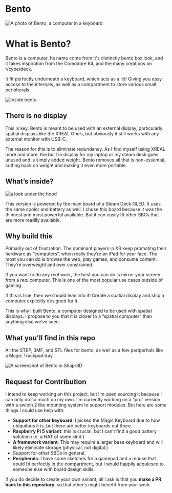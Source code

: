 # Bento

![A photo of Bento, a computer in a keyboard](https://github.com/user-attachments/assets/d9bac3c8-aa03-4546-88ae-747c9bedbc12)

# What is Bento?

Bento is a computer. Its name come from it's distinctly bento box look, and it takes inspiration from the Comodore 64, and the many creations on r/cyberdeck.

It fit perfectly underneath a keyboard, which acts as a lid! Giving you easy access to the internals, as well as a compartment to store various small peripherals.

![Inside bento](https://github.com/user-attachments/assets/4a38fb38-fbdb-43cf-b44e-4cf81801ce72)

## There is no display

This is key. Bento is meant to be used with an external display, particularly spatial displays like the XREAL One’s, but obviously it still works with any external monitor with USB-C.

The reason for this is to eliminate redundancy. As I find myself using XREAL more and more, the built in display for my laptop or my steam deck goes unused and is simply added weight. Bento removes all that is non-essential, cutting back on weight and making it even more portable.

## What’s inside?

![a look under the hood](https://github.com/user-attachments/assets/3f0a9b38-8294-42f1-bb01-9b6f2e007e9c)

This version is powered by the main board of a Steam Deck OLED. It uses the same cooler and battery as well. I chose this board because it was the thinnest and most powerful available. But it can easily fit other SBCs that are more readily available. 

## Why build this

Primarily out of frustration. The dominant players in XR keep promoting their hardware as “computers”, when really they’re an iPad for your face. The most you can do is browse the web, play games, and consume content. They’re overweight and over constrained. 

If you want to do any _real_ work, the best you can do is mirror your screen from a _real_ computer. This is one of the most popular use cases outside of gaming. 

If this is true, then we should lean into it! Create a spatial display and ship a computer explicitly designed for it. 

This is why I built Bento, a computer designed to be used with spatial displays. I propose to you that it is closer to a “spatial computer” than anything else we’ve seen.

## What you'll find in this repo

All the STEP, 3MF, and STL files for bento, as well as a few periperhals like a Magic Trackpad tray.

![A screenshot of Bento in Shapr3D](https://github.com/user-attachments/assets/d634d455-5398-438e-89d9-d4f9e7b7ca3c)

## Request for Contribution

I intend to keep working on this project, but I’m open sourcing it because I can only do so much on my own. I’m currently working on a “pro” version with a switch 2 like mounting system to support modules. But here are some things I could use help with:

* **Support for other keyboard**: I picked the Magic Keyboard due to how ubiquitous it is, but there are better keyboards out there.
* **Raspberry Pi 5 variant**: this is crucial, but I can’t find a _good_ battery solution (i.e. a HAT of some kind.)
* **A framework variant**:  This may require a larger base keyboard and will likely eliminate storage (physical, not digital.)
* Support for other SBCs in general.
* **Peripherals**: I have some sketches for a gamepad and a mouse that could fit perfectly in the compartment, but I would happily acquiesce to someone else with board design skills.

If you do decide to create your own variant, all I ask is that you **make a PR back to this repository**, so that other’s might benefit from your work.
